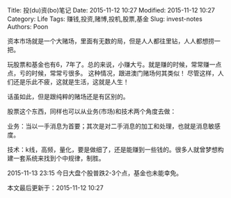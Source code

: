 Title: 投(du)资(bo)笔记
Date: 2015-11-12 10:27
Modified: 2015-11-12 10:27
Category: Life
Tags: 赚钱,投资,赌博,投机,股票,基金
Slug: invest-notes
Authors: Poon

<!-- ^ -->

资本市场就是一个大赌场，里面有无数的局，但是人人都往里钻，人人都想捞一把。

玩股票和基金也有6，7年了。总的来说，小赚大亏。就是赚的时候，常常赚一点点，亏的时候，常常亏很多。 这种情况，跟进澳门赌场何其类似！ 尽管这样，人们还是乐此不疲，这就是生活，这就是人生！

<!-- $ -->

话虽如此，但是跟纯粹的赌场还是有区别的。

股票这个东西，同样也可以从业务(市场)和技术两个角度去做：

业务：当以一手消息为首要；其次是对二手消息的加工和处理，也就是消息敏感度。

技术：k线，高频，量化，要是做细了，还是能赚到一些钱的。很多人就曾梦想构建一套系统来找到个中规律，制胜。


2015-11-13 23:15 今日大盘个股普跌2-3个点，基金也未能幸免。

本文最后更新于：2015-11-12 10:27 
